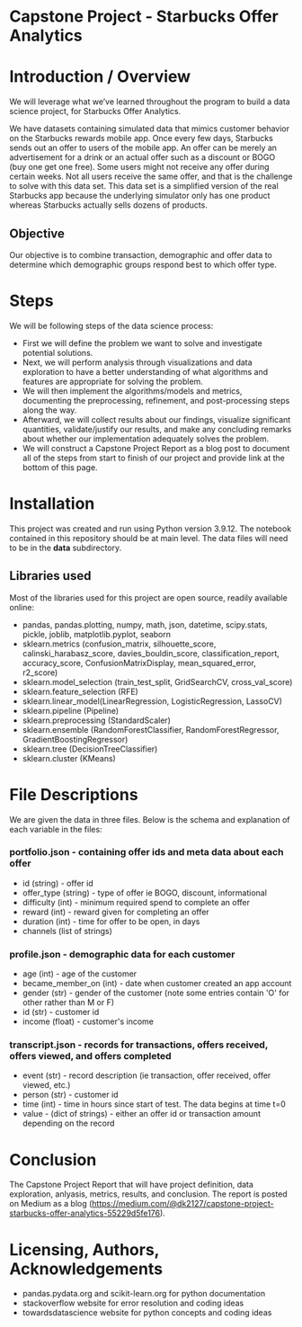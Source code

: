 # Capstone Project - Starbucks  Offer   Analytics

# Introduction / Overview


We will leverage what we’ve learned throughout the program to build a data science project, for Starbucks Offer Analytics.


We have datasets containing simulated data that mimics customer behavior on the Starbucks rewards mobile app. Once every few days, Starbucks sends out an offer to users of the mobile app. An offer can be merely an advertisement for a drink or an actual offer such as a discount or BOGO (buy one get one free). Some users might not receive any offer during certain weeks. Not all users receive the same offer, and that is the challenge to solve with this data set. This data set is a simplified version of the real Starbucks app because the underlying simulator only has one product whereas Starbucks actually sells dozens of products.

## Objective

Our objective is to combine transaction, demographic and offer data to determine which demographic groups respond best to which offer type. 


# Steps

We will be following steps of the data science process:

- First we will define the problem we want to solve and investigate potential solutions.
- Next, we will perform analysis through visualizations and data exploration to have a better understanding of what algorithms and features are appropriate for solving the problem.
- We  will then implement the algorithms/models and metrics, documenting the preprocessing, refinement, and post-processing steps along the way.
- Afterward, we will collect results about our findings, visualize significant quantities, validate/justify our results, and make any concluding remarks about whether our implementation adequately solves the problem.
- We will construct a Capstone Project Report as a blog post to document all of the steps from start to finish of our project and provide link at the bottom of this page.


# Installation
   
This project was created and run using Python version 3.9.12.
The notebook contained in this repository should be at main level. The data files will need to be in the **data** subdirectory.

## Libraries used

Most of the libraries used for this project are open source, readily available online: 

- pandas, pandas.plotting, numpy, math, json, datetime, scipy.stats, pickle, joblib, matplotlib.pyplot, seaborn
- sklearn.metrics (confusion_matrix, silhouette_score, calinski_harabasz_score, davies_bouldin_score, classification_report, accuracy_score, ConfusionMatrixDisplay, mean_squared_error, r2_score)
- sklearn.model_selection (train_test_split, GridSearchCV, cross_val_score)
- sklearn.feature_selection (RFE)
- sklearn.linear_model(LinearRegression, LogisticRegression, LassoCV)
- sklearn.pipeline (Pipeline)
- sklearn.preprocessing (StandardScaler)
- sklearn.ensemble (RandomForestClassifier, RandomForestRegressor, GradientBoostingRegressor)
- sklearn.tree (DecisionTreeClassifier)
- sklearn.cluster (KMeans)


# File Descriptions

We are given the data in three files. Below is the schema and explanation of each variable in the files:

### portfolio.json - containing offer ids and meta data about each offer

- id (string) - offer id
- offer_type (string) - type of offer ie BOGO, discount, informational
- difficulty (int) - minimum required spend to complete an offer
- reward (int) - reward given for completing an offer
- duration (int) - time for offer to be open, in days
- channels (list of strings)

### profile.json - demographic data for each customer

- age (int) - age of the customer
- became_member_on (int) - date when customer created an app account
- gender (str) - gender of the customer (note some entries contain 'O' for other rather than M or F)
- id (str) - customer id
- income (float) - customer's income

### transcript.json -  records for transactions, offers received, offers viewed, and offers completed

- event (str) - record description (ie transaction, offer received, offer viewed, etc.)
- person (str) - customer id
- time (int) - time in hours since start of test. The data begins at time t=0
- value - (dict of strings) - either an offer id or transaction amount depending on the record


# Conclusion
   
The Capstone Project Report that will have project definition, data exploration, anlyasis, metrics, results, and conclusion. The report is posted on Medium as a blog (https://medium.com/@dk2127/capstone-project-starbucks-offer-analytics-55229d5fe176).


# Licensing, Authors, Acknowledgements

- pandas.pydata.org and scikit-learn.org for python documentation
- stackoverflow website for error resolution and coding ideas
- towardsdatascience website for python concepts and coding ideas
